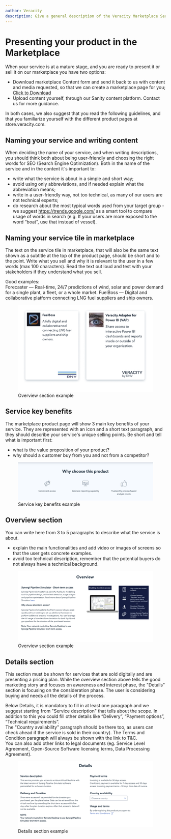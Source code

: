 ```yaml
---
author: Veracity
description: Give a general description of the Veracity Marketplace Service.
---
```

# Presenting your product in the Marketplace
When your service is at a mature stage, and you are ready to present it or sell it on our marketplace you have two options: 
- Download marketplace Content form and send it back to us with content and media requested, so that we can create a marketplace page for you; <a href="assets/Ver_Marketplace_Guide_ServiceContentForm_2021_09.docx" download>Click to Download</a>
- Upload content yourself, through our Sanity content platform. Contact us for more guidance.

In both cases, we also suggest that you read the following guidelines, and that you familiarize yourself with the different product pages at store.veracity.com.


## Naming your service and writing content
When deciding the name of your service, and when writing descriptions, you should think both about being user-friendly and choosing the right words for SEO (Search Engine Optimization). Both in the name of the service and in the content it`s important to: 
- write what the service is about in a simple and short way; 
- avoid using only abbreviations, and if needed explain what the abbreviation means; 
- write in a user-friendly way, not too technical, as many of our users are not technical experts; 
- do research about the most typical words used from your target group - we suggest https://trends.google.com/ as a smart tool to compare usage of words in search (e.g. If your users are more exposed to the word “boat”, use that instead of vessel). 


## Naming your service tile in marketplace
The text on the service tile in marketplace, that will also be the same text shown as a subtitle at the top of the product page, should be short and to the point. 
Write what you sell and why it is relevant to the user in a few words (max 100 characters). Read the text out loud and test with your stakeholders if they understand what you sell. 

Good examples:  
Forecaster — Real-time, 24/7 predictions of wind, solar and power demand for a single plant, a fleet, or a whole market. 
FuelBoss — Digital and collaborative platform connecting LNG fuel suppliers and ship owners. 
<figure>
	<img src="assets/pp_servicetile.PNG"/>
	<figcaption>Overview section example</figcaption>
</figure>
 
## Service key benefits 
The marketplace product page will show 3 main key benefits of your service. They are represented with an icon and a short text paragraph, and they should describe your service's unique selling points. Be short and tell what is important first:
- what is the value proposition of your product?
- why should a customer buy from you and not from a competitor?
<figure>
	<img src="assets/pp_keybenefits.PNG"/>
	<figcaption>Service key benefits example</figcaption>
</figure>

## Overview section
You can write here from 3 to 5 paragraphs to describe what the service is about.
- explain the main functionalities and add video or images of screens so that the user gets concrete examples. 
- avoid too technical description, remember that the potential buyers do not always have a technical background.

<figure>
	<img src="assets/pp_overviewsection.PNG"/>
	<figcaption>Overview section example</figcaption>
</figure>


## Details section 
This section must be shown for services that are sold digitally and are presenting a pricing plan. While the overview section above tells the good marketing story and focuses on awareness and interest phase, the "Details" section is focusing on the consideration phase. The user is considering buying and needs all the details of the process.  

Below Details, it is mandatory to fill in at least one paragraph and we suggest starting from "Service description" that tells about the scope. In addition to this you could fill other details like “Delivery”, “Payment options”, “Technical requirements”.  
The "Country availability" paragraph should be there too, as users can check ahead if the service is sold in their country). 
The Terms and Condition paragraph will always be shown with the link to T&C.  
You can also add other links to legal documents (eg. Service Level Agreement, Open-Source Software licensing terms, Data Processing Agreement). 

<figure>
	<img src="assets/pp_detailssection.PNG"/>
	<figcaption>Details section example</figcaption>
</figure>
